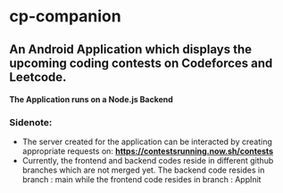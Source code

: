 # cp-companion

## An Android Application which displays the upcoming coding contests on Codeforces and Leetcode.

#### The Application runs on a Node.js Backend

### Sidenote:
- The server created for the application can be interacted by creating appropriate requests on: **https://contestsrunning.now.sh/contests**
- Currently, the frontend and backend codes reside in different github branches which are not merged yet. The backend code resides in branch : main while the frontend code resides in branch : AppInit
